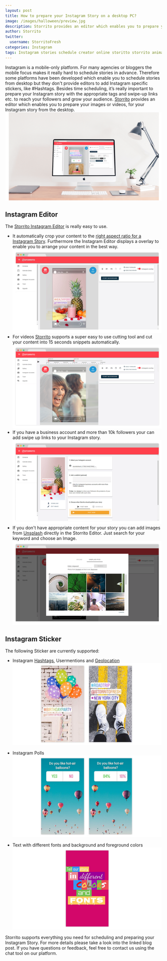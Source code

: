 ```yaml
---
layout: post
title: How to prepare your Instagram Story on a desktop PC?
image: /images/halloween/preview.jpg
description: Storrito provides an editor which enables you to prepare your images or videos, for your Instagram story from the desktop.
author: Storrito
twitter:
  username: StorritoFresh
categories: Instagram
tags: Instagram stories schedule creator online storitto storrito animation pc computer desktop mac sticker location halloween fonts
---
```


Instagram is a mobile-only platform. For many agencies or bloggers the mobile focus makes it really hard to schedule stories in advance. Therefore some platforms have been developed which enable you to schedule stories from desktop but they don't provide editors to add Instagram specific stickers, like #Hashtags. Besides time scheduling, it’s really important to prepare your Instagram story with the appropriate tags and swipe-up links etc. to reach your followers and grow your audience. [Storrito](https://app.storrito.com) provides an editor which enables you to prepare your images or videos, for your Instagram story from the desktop.
![How to post](/images/editor/preview.jpg "Storrito Halloween Fonts")

<!--more-->
## Instagram Editor
The [Storrito Instagram Editor](https://app.storrito.com/#/instagram/story/image/new) is really easy to use.

* It automatically crop your content to the [right aspect ratio for a Instagram Story](https://blog.storrito.com/instagram/2018/06/20/instagram-story-dimensions.html). Furthermore the Instagram Editor displays a overlay to enable you to arrange your content in the best way.
![How to post](/images/editor/overlay.jpg "Instagram Editor - Overlay")
* For videos [Storrito](https://app.storrito.com/) supports a super easy to use cutting tool and cut your content into 15 seconds snippets automatically.
![How to post](/images/editor/video.png "Instagram Editor - Video")
* If you have a business account and more than 10k followers your can add swipe up links to your Instagram story.
![How to post](/images/editor/swipeup.png "Instagram Editor - Swipe Up Link")
* If you don't have appropriate content for your story you can add images from [Unsplash](https://unsplash.com/) directly in the Storrito Editor. Just search for your keyword and choose an Image.  
![How to post](/images/editor/unsplash.png "Instagram Editor - Unsplash")

## Instagram Sticker

The following Sticker are currently supported:

* Instagram [Hashtags](https://blog.storrito.com/instagram/2018/10/22/How-to-use-Hashtags-in-your-Instagram-Story.html), Usermentions and [Geolocation](https://blog.storrito.com/instagram/2018/10/29/How-to-use-Geotags-in-your-Instagram-Story.html)
![How to post](/images/editor/sticker.jpg "Instagram Sticker")

* Instagram Polls
![How to post](/images/editor/poll-sticker.jpg "Instagram Poll Sticker")

* Text with different fonts and background and foreground colors
![How to post](/images/editor/text-sticker.jpg "Instagram Story Fonts and Color")

Storrito supports everything you need for scheduling and preparing your Instagram Story. For more details please take a look into the linked blog post. If you have questions or feedback, feel free to contact us using the chat tool on our platform.
